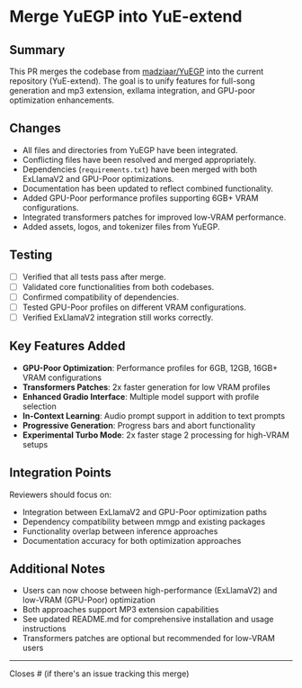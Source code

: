 # Merge YuEGP into YuE-extend

## Summary
This PR merges the codebase from [madziaar/YuEGP](https://github.com/madziaar/YuEGP) into the current repository (YuE-extend). The goal is to unify features for full-song generation and mp3 extension, exllama integration, and GPU-poor optimization enhancements.

## Changes
- All files and directories from YuEGP have been integrated.
- Conflicting files have been resolved and merged appropriately.
- Dependencies (`requirements.txt`) have been merged with both ExLlamaV2 and GPU-Poor optimizations.
- Documentation has been updated to reflect combined functionality.
- Added GPU-Poor performance profiles supporting 6GB+ VRAM configurations.
- Integrated transformers patches for improved low-VRAM performance.
- Added assets, logos, and tokenizer files from YuEGP.

## Testing
- [ ] Verified that all tests pass after merge.
- [ ] Validated core functionalities from both codebases.
- [ ] Confirmed compatibility of dependencies.
- [ ] Tested GPU-Poor profiles on different VRAM configurations.
- [ ] Verified ExLlamaV2 integration still works correctly.

## Key Features Added
- **GPU-Poor Optimization**: Performance profiles for 6GB, 12GB, 16GB+ VRAM configurations
- **Transformers Patches**: 2x faster generation for low VRAM profiles  
- **Enhanced Gradio Interface**: Multiple model support with profile selection
- **In-Context Learning**: Audio prompt support in addition to text prompts
- **Progressive Generation**: Progress bars and abort functionality
- **Experimental Turbo Mode**: 2x faster stage 2 processing for high-VRAM setups

## Integration Points
Reviewers should focus on:
- Integration between ExLlamaV2 and GPU-Poor optimization paths
- Dependency compatibility between mmgp and existing packages
- Functionality overlap between inference approaches
- Documentation accuracy for both optimization approaches

## Additional Notes
- Users can now choose between high-performance (ExLlamaV2) and low-VRAM (GPU-Poor) optimization
- Both approaches support MP3 extension capabilities
- See updated README.md for comprehensive installation and usage instructions
- Transformers patches are optional but recommended for low-VRAM users

---

Closes # (if there's an issue tracking this merge)
